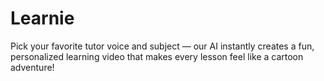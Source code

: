 # Learnie

Pick your favorite tutor voice and subject — our AI instantly creates a fun, personalized learning video that makes every lesson feel like a cartoon adventure!
